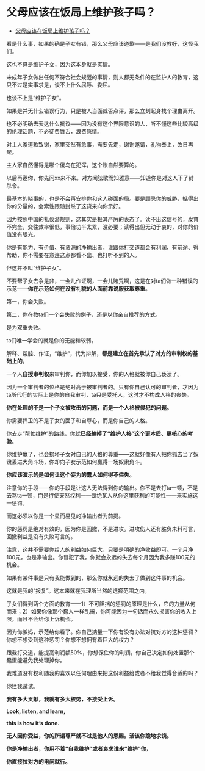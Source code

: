 # 父母应该在饭局上维护孩子吗？

- [父母应该在饭局上维护孩子吗？](https://www.zhihu.com/question/419829368/answer/1914445833)
  

看是什么事，如果的确是子女有错，那么父母应该道歉——是我们没教好，这怪我们。

这也不算是维护子女，因为这本身就是实情。

未成年子女做出任何不符合社会规范的事情，则人都无条件的在监护人的教育，这只不过是实事求是，谈不上什么屈辱、委屈。

也谈不上是“维护子女”。

如果是并无什么错误行为，只是被人当面臧否点评，那么立刻起身找个理由离开。

也不必明确去表达什么抗议——因为没有这个界限意识的人，听不懂这些比较高级的伦理话题，不必徒费唇舌，浪费感情。

对主人家道歉致谢，家里突然有急事，需要先走，谢谢邀请，礼物奉上，改日再聚。

主人家自然懂得是哪个傻鸟在犯浑，这个账自然要算的。

以后再邀你，你先问xx来不来。对方闻弦歌而知雅意——知道你是对这人下了封杀令。

最基本的晓事的，也是不会再安排你和这人碰面的局。要是顾忌你的威胁，掂得出你的分量的，会索性跟随封杀了这货来向你示好。

因为按照中国的礼仪潜规则，这其实是极其严厉的表态了。读不出这信号的，发育不完全，交往效率很低，事倍功半太累，没必要；读得出但无动于衷的，对你的价值没有眼光。

你是有能力、有价值、有资源的净输出者，谁跟你打交道都会有利润、有前途、得帮助，你不需要在意连这点都看不出、也打听不到的人。

但这并不叫“维护子女”。

不要帮子女去争是非，一会儿作证啊，一会儿赌咒啊，这是在对ta们做一种错误的示范——**你在示范如何在没有礼貌的人面前靠说服获取尊重**。

第一，你会失败。

第二，你在教ta们一个会失败的例子，还是以你亲自推荐的方式。

是为双重失败。

ta们唯一学会的就是你的无能和软弱。

解释、帮腔、作证，“维护”，代为辩解，**都是建立在首先承认了对方的审判权的基础上的**。

一个人**自授审判权**来审判你，而你加以接受，你的人格就被你自己亵渎了。

因为一个审判者的位格是绝对高于被审判者的。只有你自己认可的审判者，才因为ta所代行的实际上是你的自我审判，ta只是受托人，这时才不构成人格的丧失。

**你在处理的不是一个子女被攻击的问题，而是一个人格被侵犯的问题。**

你需要捍卫的不是子女的面子和自尊心，而是你自己的人格。

你去走“帮忙维护”的路线，你就**已经输掉了“维护人格”这个更本质、更核心的考验**。

你维护赢了，也会损坏子女对自己的人格的尊重——这就好像有人把你抓去当了奴隶丢进大角斗场，你却向子女示范如何赢得一场奴隶角斗。

**你应该演示的是如何让这个妄为的蠢人如何得不偿失。**

注意你的手段——你的手段是让这人无法得到你的输出。你不是去打ta一顿，不是去骂ta一顿，而是行使天然权利——断绝某人从你这里获利的可能性——来实施这一惩罚。

而这必须以你是一个显而易见的净输出者为前提。

你的惩罚是绝对有效的，因为你是回撤，不是进攻。进攻伤人还有胜负未料可言，回撤利益是没有失败可言的。

注意，这并不需要你给人的利益如何巨大，只要是明确的净收益即可。一个月净100元，也是净输出。你冒犯了我，你就会永远的失去每个月因为我多赚100元的机会。

如果有某件事是只有我能做到的，那么你就永远的失去了做到这件事的机会。

这就是我的“报复”。这本来就在我理所当然的选择范围之内。

子女们得到两个方面的教育——1）不可阻挡的惩罚的原理是什么，它的力量从何而来；2）如果你像那个蠢人一样乱搞，你可能因为一句话而永久损害你的收入上限，而且不会给你上诉机会。

因为你爹妈，示范给你看了。你自己掂量一下你有没有办法对抗对方的这种惩罚？你想不想受到这种惩罚？你想不想拥有着巨大的权力？

跟我打交道，能提高利润额50%，你想保住你的利润，你自己决定如何处置那个蠢蛋能避免我处理掉你。

我难道没有权利随我的喜欢以任何理由来把这份利益给或者不给我觉得合适的吗？

你拦我试试。

**我有多大贡献，我就有多大权势，不接受上诉。**

  

**Look, listen, and learn,**

**this is how it’s done.**

  

**无人因你受益，你的所谓尊严就不过是他人的恩赐。活该你跪地求饶。**

  

**你是净输出者，你用不着“自我维护”或者哀求谁来“维护”你，**

**你直接拉对方的电闸就行。**
